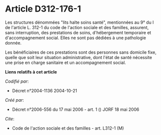 # Article D312-176-1

Les structures dénommées "lits halte soins santé", mentionnées au 9° du I de l'article L. 312-1 du code de l'action sociale
et des familles, assurent, sans interruption, des prestations de soins, d'hébergement temporaire et d'accompagnement social.
Elles ne sont pas dédiées à une pathologie donnée.

Les bénéficiaires de ces prestations sont des personnes sans domicile fixe, quelle que soit leur situation administrative,
dont l'état de santé nécessite une prise en charge sanitaire et un accompagnement social.

**Liens relatifs à cet article**

_Codifié par_:

  - Décret n°2004-1136 2004-10-21

_Créé par_:

  - Décret n°2006-556 du 17 mai 2006 - art. 1 () JORF 18 mai 2006

_Cite_:

  - Code de l'action sociale et des familles - art. L312-1 (M)
